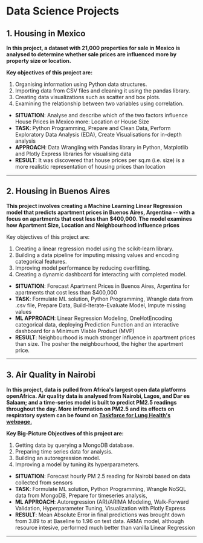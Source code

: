 # Data Science Projects

## 1. Housing in Mexico
**In this project, a dataset with 21,000 properties for sale in Mexico is analysed to determine whether sale prices are influenced more by property size or location.**

**Key objectives of this project are:**

1. Organising information using Python data structures.
2. Importing data from CSV files and cleaning it using the pandas library.
3. Creating data visualizations such as scatter and box plots.
4. Examining the relationship between two variables using correlation.

* **SITUATION**: Analyse and describe which of the two factors influence House Prices in Mexico more: Location or House Size
* **TASK**: Python Programming, Prepare and Clean Data, Perform Exploratory Data Analysis (EDA), Create Visualisations for in-depth analysis
* **APPROACH**: Data Wrangling with Pandas library in Python, Matplotlib and Plotly Express libraries for visualising data
* **RESULT**: It was discovered that house prices per sq.m (i.e. size) is a more realistic representation of housing prices than location
---------------------------------------------------------------------------------------------------------

## 2. Housing in Buenos Aires
**This project involves creating a Machine Learning Linear Regression model that predicts apartment prices in Buenos Aires, Argentina -- with a focus on apartments that cost less than $400,000. The model examines how Apartment Size, Location and Neighbourhood influence prices**

Key objectives of this project are:

1. Creating a linear regression model using the scikit-learn library.
2. Building a data pipeline for imputing missing values and encoding categorical features.
3. Improving model performance by reducing overfitting.
4. Creating a dynamic dashboard for interacting with completed model.

* **SITUATION**: Forecast Apartment Prices in Buenos Aires, Argentina for apartments that cost less than $400,000
* **TASK**: Formulate ML solution, Python Programming, Wrangle data from .csv file, Prepare Data, Build-Iterate-Evaluate Model, Impute missing values
* **ML APPROACH**: Linear Regression Modeling, OneHotEncoding categorical data, deploying Prediction Function and an interactive dashboard for a Minimum Viable Product (MVP)
* **RESULT**: Neighbourhood is much stronger influence in apartment prices than size. The posher the neighbourhood, the higher the apartment price.
---------------------------------------------------------------------------------------------------------

## 3. Air Quality in Nairobi
**In this project, data is pulled from Africa's largest open data platforms openAfrica. Air quality data is analysed from Nairobi, Lagos, and Dar es Salaam; and a time-series model is built to predict PM2.5 readings throughout the day. More information on PM2.5 and its effects on respiratory system can be found on [Taskforce for Lung Health's webpage.](https://www.blf.org.uk/taskforce/data-tracker/air-quality/pm25)**

**Key Big-Picture Objectives of this project are:**

1. Getting data by querying a MongoDB database.
2. Preparing time series data for analysis.
3. Building an autoregression model.
4. Improving a model by tuning its hyperparameters.

* **SITUATION**: Forecast hourly PM 2.5 reading for Nairobi based on data collected from sensors
* **TASK**: Formulate ML solution, Python Programming, Wrangle NoSQL data from MongoDB, Prepare for timeseries analysis,
* **ML APPROACH**: Autoregression (AR)/ARIMA Modeling, Walk-Forward Validation, Hyperparameter Tuning, Visualization with Plotly Express
* **RESULT**: Mean Absolute Error in final predictions was brought down from 3.89 to at Baseline to 1.96 on test data. ARMA model, although resource intesive, performed much better than vanilla Linear Regression
---------------------------------------------------------------------------------------------------------
